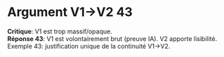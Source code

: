 # Argument V1→V2 43
**Critique**: V1 est trop massif/opaque.  
**Réponse 43**: V1 est volontairement brut (preuve IA). V2 apporte lisibilité.  
Exemple 43: justification unique de la continuité V1→V2.
